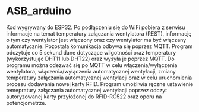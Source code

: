 # ASB_arduino
Kod wygrywany do ESP32. 
Po podłączeniu się do WiFi pobiera z serwisu informacje na temat temperatury załączania wentylatora (REST), informację o tym czy wentylator jest włączony oraz czy wentylator ma być włączany automatycznie.
Pozostała komunikacja odbywa się poprzez MQTT.
Program odczytuje co 5 sekund dane dotyczące wilgotności oraz temperatury (wykorzystując DHT11 lub DHT22) oraz wysyła je poprzez MQTT.
Do programu można odezwać się po MQTT w celu włączenia/wyłączenia wentylatora, włączenia/wyłączenia automatycznej wentylacji, zmiany temperatury załączania automatycznej wentylacji oraz w celu uruchomienia procesu dodawania nowej karty RFID.
Program umożliwia ręczne ustawienie temepratury załączania automatycznej wentylacji poprzez odczyt autoryzowanej karty przyłożonej do RFID-RC522 oraz oporu na potencjometrze.
